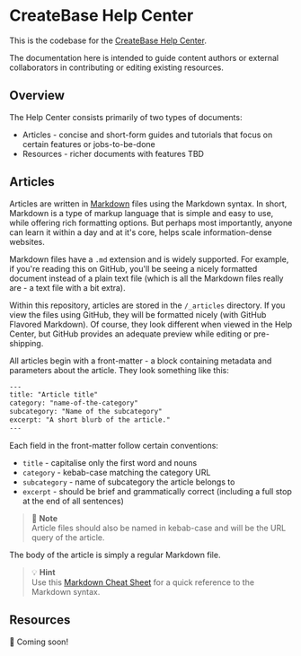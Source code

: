 # CreateBase Help Center

This is the codebase for the [CreateBase Help Center](https://help.createbase.co.nz).

The documentation here is intended to guide content authors or external collaborators in contributing or editing existing resources.

## Overview

The Help Center consists primarily of two types of documents:

- Articles - concise and short-form guides and tutorials that focus on certain features or jobs-to-be-done
- Resources - richer documents with features TBD

## Articles

Articles are written in [Markdown](https://www.markdownguide.org/) files using the Markdown syntax. In short, Markdown is a type of markup language that is simple and easy to use, while offering rich formatting options. But perhaps most importantly, anyone can learn it within a day and at it's core, helps scale information-dense websites.

Markdown files have a `.md` extension and is widely supported. For example, if you're reading this on GitHub, you'll be seeing a nicely formatted document instead of a plain text file (which is all the Markdown files really are - a text file with a bit extra).

Within this repository, articles are stored in the `/_articles` directory. If you view the files using GitHub, they will be formatted nicely (with GitHub Flavored Markdown). Of course, they look different when viewed in the Help Center, but GitHub provides an adequate preview while editing or pre-shipping.

All articles begin with a front-matter - a block containing metadata and parameters about the article. They look something like this:

```txt
---
title: "Article title"
category: "name-of-the-category"
subcategory: "Name of the subcategory"
excerpt: "A short blurb of the article."
---
```

Each field in the front-matter follow certain conventions:

- `title` - capitalise only the first word and nouns
- `category` - kebab-case matching the category URL
- `subcategory` - name of subcategory the article belongs to
- `excerpt` - should be brief and grammatically correct (including a full stop at the end of all sentences)

> 🚨 **Note**  
> Article files should also be named in kebab-case and will be the URL query of the article.

The body of the article is simply a regular Markdown file.

> 💡 **Hint**  
> Use this [Markdown Cheat Sheet](https://www.markdownguide.org/cheat-sheet/) for a quick reference to the Markdown syntax.

## Resources

👀 Coming soon!
